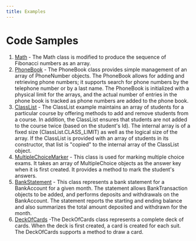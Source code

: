 ```yaml
---
title: Examples
---
```

# Code Samples

1. [Math](Math.md) - The Math class is modified to produce the sequence of Fibonacci numbers as an array.
2. [PhoneBook](PhoneBook.md) - The PhoneBook class provides simple management of an array of PhoneNumber objects. The PhoneBook allows for adding and retrieving phone numbers; it supports search for phone numbers by the telephone number or by a last name. The PhoneBook is initialized with a physical limit for the arrays, and the actual number of entries in the phone book is tracked as phone numbers are added to the phone book.
3. [ClassList](ClassList.md) - The ClassList example maintains an array of students for a particular course by offering methods to add and remove students from a course. In addition, the ClassList ensures that students are not added to the course twice (based on the student's Id). The internal array is of a fixed size (ClassList.CLASS_LIMIT) as well as the logical size of the array. If the ClassList is provided with an array of students in its constructor, that list is "copied" to the internal array of the ClassList object.
4. [MultipleChoiceMarker](MultipleChoiceMarker.md) - This class is used for marking multiple choice exams. It takes an array of MultipleChoice objects as the answer key when it is first created. It provides a method to mark the student's answers.
5. [BankStatement](BankStatement.md) - This class represents a bank statement for a BankAccount for a given month. The statement allows BankTransaction objects to be added, and performs deposits and withdrawals on the BankAccount. The statement reports the starting and ending balance and also summarizes the total amount deposited and withdrawn for the month. 
6. [DeckOfCards](DeckOfCards.md) -The DeckOfCards class represents a complete deck of cards. When the deck is first created, a card is created for each suit. The DeckOfCards supports a method to draw a card.
